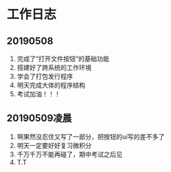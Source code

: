 # 工作日志
## 20190508
1. 完成了“打开文件按钮”的基础功能
2. 搭建好了跨系统的工作环境
3. 学会了打包发行程序
4. 明天完成大体的程序结构
5. 考试加油！！！

## 20190509凌晨
1. 啊果然没忍住又写了一部分，把按钮的ui写的差不多了
2. 明天一定要好好复习微积分
3. 千万千万不能再碰了，期中考试之后见
4. T.T
